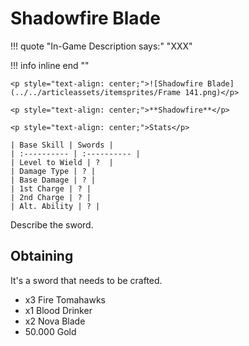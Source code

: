 # Shadowfire Blade

!!! quote "In-Game Description says:"
    "XXX"

!!! info inline end ""

    <p style="text-align: center;">![Shadowfire Blade](../../articleassets/itemsprites/Frame 141.png)</p>

    <p style="text-align: center;">**Shadowfire**</p>

    <p style="text-align: center;">Stats</p>

    | Base Skill | Swords |
    | :---------- | :---------- |
    | Level to Wield | ?  |
    | Damage Type | ? |
    | Base Damage | ? |
    | 1st Charge | ? |
    | 2nd Charge | ? |
    | Alt. Ability | ? |

Describe the sword.

## Obtaining
It's a sword that needs to be crafted.
* x3 Fire Tomahawks
* x1 Blood Drinker
* x2 Nova Blade
* 50.000 Gold